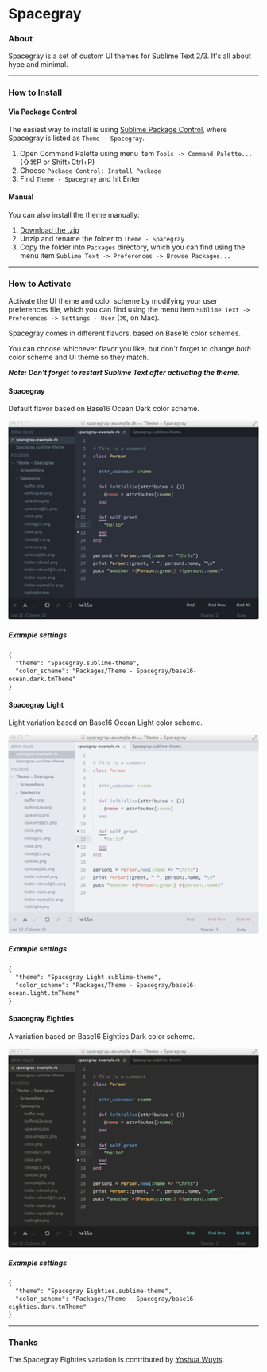 # Spacegray

### About

Spacegray is a set of custom UI themes for Sublime Text 2/3. It's all about hype and minimal.

***

### How to Install

#### Via Package Control

The easiest way to install is using [Sublime Package Control](https://sublime.wbond.net), where Spacegray is listed as `Theme - Spacegray`.

1. Open Command Palette using menu item `Tools -> Command Palette...` (⇧⌘P or Shift+Ctrl+P)
2. Choose `Package Control: Install Package`
3. Find `Theme - Spacegray` and hit Enter

#### Manual

You can also install the theme manually:

1. [Download the .zip](https://github.com/kkga/spacegray/archive/master.zip)
2. Unzip and rename the folder to `Theme - Spacegray`
3. Copy the folder into `Packages` directory, which you can find using the menu item `Sublime Text -> Preferences -> Browse Packages...`

***

### How to Activate

Activate the UI theme and color scheme by modifying your user preferences file, which you can find using the menu item `Sublime Text -> Preferences -> Settings - User` (⌘, on Mac).

Spacegray comes in different flavors, based on Base16 color schemes.

You can choose whichever flavor you like, but don't forget to change *both* color scheme and UI theme so they match.

***Note: Don't forget to restart Sublime Text after activating the theme.***

#### Spacegray

Default flavor based on Base16 Ocean Dark color scheme.

![image](Screenshots/spacegray.png)

##### Example settings

```
{
  "theme": "Spacegray.sublime-theme",
  "color_scheme": "Packages/Theme - Spacegray/base16-ocean.dark.tmTheme"
}
```

#### Spacegray Light

Light variation based on Base16 Ocean Light color scheme.

![image](Screenshots/spacegray-light.png)

##### Example settings

```
{
  "theme": "Spacegray Light.sublime-theme",
  "color_scheme": "Packages/Theme - Spacegray/base16-ocean.light.tmTheme"
}
```

#### Spacegray Eighties

A variation based on Base16 Eighties Dark color scheme.

![image](Screenshots/spacegray-eighties.png)

##### Example settings

```
{
  "theme": "Spacegray Eighties.sublime-theme",
  "color_scheme": "Packages/Theme - Spacegray/base16-eighties.dark.tmTheme"
}
```

***

### Thanks

The Spacegray Eighties variation is contributed by [Yoshua Wuyts](https://github.com/yoshuawuyts).
